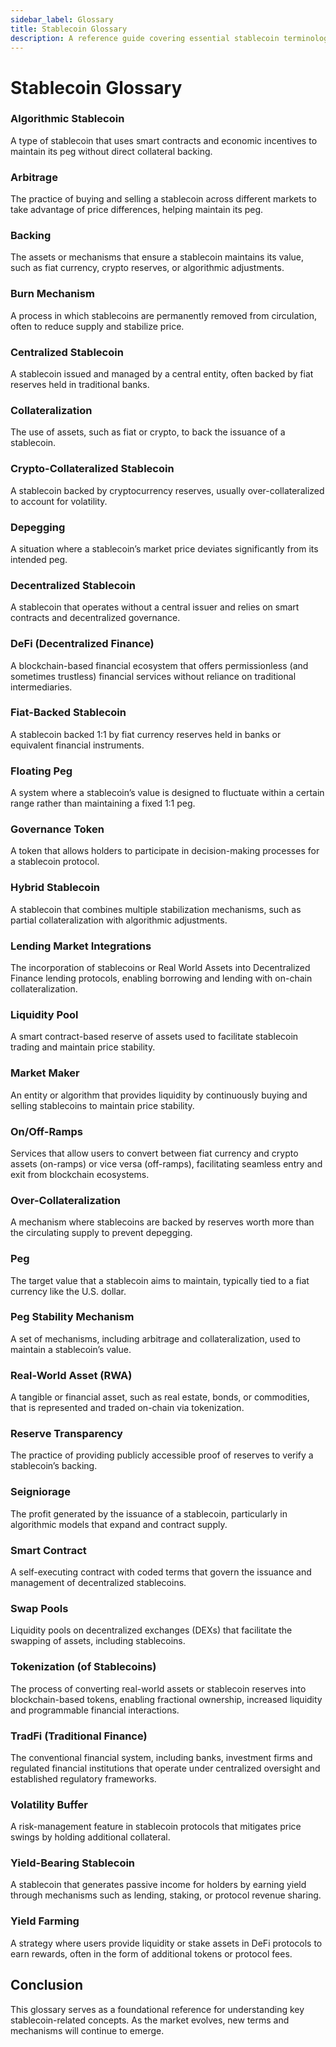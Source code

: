 ```yaml
---
sidebar_label: Glossary
title: Stablecoin Glossary
description: A reference guide covering essential stablecoin terminology.
---
```


# Stablecoin Glossary

### **Algorithmic Stablecoin**
A type of stablecoin that uses smart contracts and economic incentives to maintain its peg without direct collateral backing.

### **Arbitrage**
The practice of buying and selling a stablecoin across different markets to take advantage of price differences, helping maintain its peg.

### **Backing**
The assets or mechanisms that ensure a stablecoin maintains its value, such as fiat currency, crypto reserves, or algorithmic adjustments.

### **Burn Mechanism**
A process in which stablecoins are permanently removed from circulation, often to reduce supply and stabilize price.

### **Centralized Stablecoin**
A stablecoin issued and managed by a central entity, often backed by fiat reserves held in traditional banks.

### **Collateralization**
The use of assets, such as fiat or crypto, to back the issuance of a stablecoin.

### **Crypto-Collateralized Stablecoin**
A stablecoin backed by cryptocurrency reserves, usually over-collateralized to account for volatility.

### **Depegging**
A situation where a stablecoin’s market price deviates significantly from its intended peg.

### **Decentralized Stablecoin**
A stablecoin that operates without a central issuer and relies on smart contracts and decentralized governance.

### **DeFi (Decentralized Finance)**
A blockchain-based financial ecosystem that offers permissionless (and sometimes trustless) financial services without reliance on traditional intermediaries.

### **Fiat-Backed Stablecoin**
A stablecoin backed 1:1 by fiat currency reserves held in banks or equivalent financial instruments.

### **Floating Peg**
A system where a stablecoin’s value is designed to fluctuate within a certain range rather than maintaining a fixed 1:1 peg.

### **Governance Token**
A token that allows holders to participate in decision-making processes for a stablecoin protocol.

### **Hybrid Stablecoin**
A stablecoin that combines multiple stabilization mechanisms, such as partial collateralization with algorithmic adjustments.

### **Lending Market Integrations**
The incorporation of stablecoins or Real World Assets into Decentralized Finance lending protocols, enabling borrowing and lending with on-chain collateralization.

### **Liquidity Pool**
A smart contract-based reserve of assets used to facilitate stablecoin trading and maintain price stability.

### **Market Maker**
An entity or algorithm that provides liquidity by continuously buying and selling stablecoins to maintain price stability.

### **On/Off-Ramps**
Services that allow users to convert between fiat currency and crypto assets (on-ramps) or vice versa (off-ramps), facilitating seamless entry and exit from blockchain ecosystems.

### **Over-Collateralization**
A mechanism where stablecoins are backed by reserves worth more than the circulating supply to prevent depegging.

### **Peg**
The target value that a stablecoin aims to maintain, typically tied to a fiat currency like the U.S. dollar.

### **Peg Stability Mechanism**
A set of mechanisms, including arbitrage and collateralization, used to maintain a stablecoin’s value.

### **Real-World Asset (RWA)**
A tangible or financial asset, such as real estate, bonds, or commodities, that is represented and traded on-chain via tokenization.

### **Reserve Transparency**
The practice of providing publicly accessible proof of reserves to verify a stablecoin’s backing.

### **Seigniorage**
The profit generated by the issuance of a stablecoin, particularly in algorithmic models that expand and contract supply.

### **Smart Contract**
A self-executing contract with coded terms that govern the issuance and management of decentralized stablecoins.

### **Swap Pools**
Liquidity pools on decentralized exchanges (DEXs) that facilitate the swapping of assets, including stablecoins.

### **Tokenization (of Stablecoins)**
The process of converting real-world assets or stablecoin reserves into blockchain-based tokens, enabling fractional ownership, increased liquidity and programmable financial interactions.

### **TradFi (Traditional Finance)**
The conventional financial system, including banks, investment firms and regulated financial institutions that operate under centralized oversight and established regulatory frameworks.

### **Volatility Buffer**
A risk-management feature in stablecoin protocols that mitigates price swings by holding additional collateral.

### **Yield-Bearing Stablecoin**
A stablecoin that generates passive income for holders by earning yield through mechanisms such as lending, staking, or protocol revenue sharing.

### **Yield Farming**
A strategy where users provide liquidity or stake assets in DeFi protocols to earn rewards, often in the form of additional tokens or protocol fees.

## Conclusion

This glossary serves as a foundational reference for understanding key stablecoin-related concepts. As the market evolves, new terms and mechanisms will continue to emerge.

